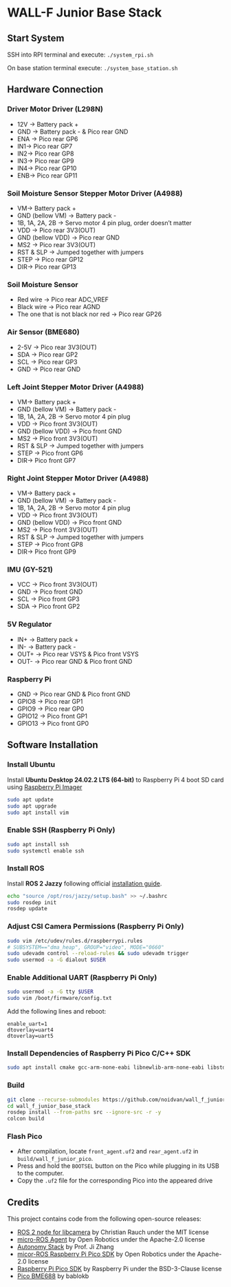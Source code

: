 # WALL-F Junior Base Stack

## Start System
SSH into RPI terminal and execute: `./system_rpi.sh`

On base station terminal execute: `./system_base_station.sh`

## Hardware Connection
### Driver Motor Driver (L298N)
- 12V -> Battery pack + 
- GND -> Battery pack - & Pico rear GND 
- ENA -> Pico rear GP6 
- IN1-> Pico rear GP7 
- IN2-> Pico rear GP8 
- IN3-> Pico rear GP9 
- IN4-> Pico rear GP10 
- ENB-> Pico rear GP11 

### Soil Moisture Sensor Stepper Motor Driver (A4988)
- VM-> Battery pack + 
- GND (bellow VM) -> Battery pack - 
- 1B, 1A, 2A, 2B -> Servo motor 4 pin plug, order doesn’t matter 
- VDD -> Pico rear 3V3(OUT) 
- GND (bellow VDD) -> Pico rear GND 
- MS2 -> Pico rear 3V3(OUT) 
- RST & SLP -> Jumped together with jumpers 
- STEP -> Pico rear GP12 
- DIR-> Pico rear GP13 

### Soil Moisture Sensor
- Red wire -> Pico rear ADC_VREF 
- Black wire -> Pico rear AGND 
- The one that is not black nor red -> Pico rear GP26 

### Air Sensor (BME680)
- 2-5V -> Pico rear 3V3(OUT) 
- SDA -> Pico rear GP2 
- SCL -> Pico rear GP3 
- GND -> Pico rear GND 

### Left Joint Stepper Motor Driver (A4988)
- VM-> Battery pack + 
- GND (bellow VM) -> Battery pack -  
- 1B, 1A, 2A, 2B -> Servo motor 4 pin plug
- VDD -> Pico front 3V3(OUT) 
- GND (bellow VDD) -> Pico front GND 
- MS2 -> Pico front 3V3(OUT) 
- RST & SLP -> Jumped together with jumpers 
- STEP -> Pico front GP6 
- DIR-> Pico front GP7 

### Right Joint Stepper Motor Driver (A4988)
- VM-> Battery pack + 
- GND (bellow VM) -> Battery pack -  
- 1B, 1A, 2A, 2B -> Servo motor 4 pin plug
- VDD -> Pico front 3V3(OUT) 
- GND (bellow VDD) -> Pico front GND 
- MS2 -> Pico front 3V3(OUT) 
- RST & SLP -> Jumped together with jumpers 
- STEP -> Pico front GP8
- DIR-> Pico front GP9

### IMU (GY-521)
- VCC -> Pico front 3V3(OUT) 
- GND -> Pico front GND 
- SCL -> Pico front GP3 
- SDA -> Pico front GP2 

### 5V Regulator
- IN+ -> Battery pack + 
- IN- -> Battery pack - 
- OUT+ -> Pico rear VSYS & Pico front VSYS 
- OUT- -> Pico rear GND & Pico front GND 

### Raspberry Pi
- GND -> Pico rear GND & Pico front GND 
- GPIO8 -> Pico rear GP1 
- GPIO9 -> Pico rear GP0 
- GPIO12 -> Pico front GP1 
- GPIO13 -> Pico front GP0  

## Software Installation

### Install Ubuntu

Install **Ubuntu Desktop 24.02.2 LTS (64-bit)** to Raspberry Pi 4 boot SD card using [Raspberry Pi Imager](https://www.raspberrypi.com/software/)

```bash
sudo apt update
sudo apt upgrade
sudo apt install vim
```

### Enable SSH (Raspberry Pi Only)
```bash
sudo apt install ssh
sudo systemctl enable ssh
```

### Install ROS

Install **ROS 2 Jazzy** following official [installation guide](https://docs.ros.org/en/jazzy/Installation/Ubuntu-Install-Debs.html).

```bash
echo "source /opt/ros/jazzy/setup.bash" >> ~/.bashrc
sudo rosdep init
rosdep update
```

### Adjust CSI Camera Permissions (Raspberry Pi Only)
```bash
sudo vim /etc/udev/rules.d/raspberrypi.rules
# SUBSYSTEM=="dma_heap", GROUP="video", MODE="0660"
sudo udevadm control --reload-rules && sudo udevadm trigger
sudo usermod -a -G dialout $USER
```

### Enable Additional UART (Raspberry Pi Only)
```bash
sudo usermod -a -G tty $USER
sudo vim /boot/firmware/config.txt
```

Add the following lines and reboot:
```
enable_uart=1
dtoverlay=uart4
dtoverlay=uart5
```

### Install Dependencies of Raspberry Pi Pico C/C++ SDK
```bash
sudo apt install cmake gcc-arm-none-eabi libnewlib-arm-none-eabi libstdc++-arm-none-eabi-newlib
```

### Build
```bash
git clone --recurse-submodules https://github.com/noidvan/wall_f_junior_base_stack
cd wall_f_junior_base_stack
rosdep install --from-paths src --ignore-src -r -y
colcon build
```

### Flash Pico
* After compilation, locate `front_agent.uf2` and `rear_agent.uf2` in `build/wall_f_junior_pico`.
* Press and hold the `BOOTSEL` button on the Pico while plugging in its USB to the computer.
* Copy the `.uf2` file for the corresponding Pico into the appeared drive

## Credits

This project contains code from the following open-source releases:
* [ROS 2 node for libcamera](https://github.com/christianrauch/camera_ros) by Christian Rauch under the MIT license
* [micro-ROS Agent](https://github.com/micro-ROS/micro-ROS-Agent) by Open Robotics under the Apache-2.0 license
* [Autonomy Stack](https://github.com/jizhang-cmu/autonomy_stack_mecanum_wheel_platform) by Prof. Ji Zhang
* [micor-ROS Raspberry Pi Pico SDK](https://github.com/micro-ROS/micro_ros_raspberrypi_pico_sdk) by Open Robotics under the Apache-2.0 license
* [Raspberry Pi Pico SDK](https://github.com/raspberrypi/pico-sdk) by Raspberry Pi under the BSD-3-Clause license
* [Pico BME688](https://github.com/bablokb/pico-bme688) by bablokb
